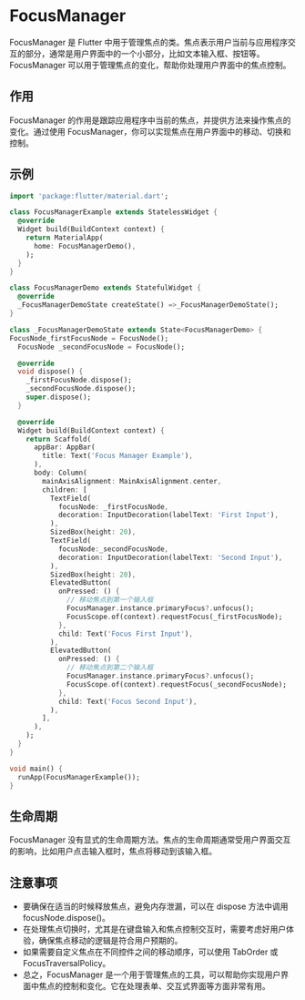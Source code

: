 # FocusManager

FocusManager 是 Flutter 中用于管理焦点的类。焦点表示用户当前与应用程序交互的部分，通常是用户界面中的一个小部分，比如文本输入框、按钮等。FocusManager 可以用于管理焦点的变化，帮助你处理用户界面中的焦点控制。

## 作用

FocusManager 的作用是跟踪应用程序中当前的焦点，并提供方法来操作焦点的变化。通过使用 FocusManager，你可以实现焦点在用户界面中的移动、切换和控制。

## 示例

```dart
import 'package:flutter/material.dart';

class FocusManagerExample extends StatelessWidget {
  @override
  Widget build(BuildContext context) {
    return MaterialApp(
      home: FocusManagerDemo(),
    );
  }
}

class FocusManagerDemo extends StatefulWidget {
  @override
  _FocusManagerDemoState createState() =>_FocusManagerDemoState();
}

class _FocusManagerDemoState extends State<FocusManagerDemo> {
FocusNode_firstFocusNode = FocusNode();
  FocusNode _secondFocusNode = FocusNode();

  @override
  void dispose() {
    _firstFocusNode.dispose();
    _secondFocusNode.dispose();
    super.dispose();
  }

  @override
  Widget build(BuildContext context) {
    return Scaffold(
      appBar: AppBar(
        title: Text('Focus Manager Example'),
      ),
      body: Column(
        mainAxisAlignment: MainAxisAlignment.center,
        children: [
          TextField(
            focusNode: _firstFocusNode,
            decoration: InputDecoration(labelText: 'First Input'),
          ),
          SizedBox(height: 20),
          TextField(
            focusNode:_secondFocusNode,
            decoration: InputDecoration(labelText: 'Second Input'),
          ),
          SizedBox(height: 20),
          ElevatedButton(
            onPressed: () {
              // 移动焦点到第一个输入框
              FocusManager.instance.primaryFocus?.unfocus();
              FocusScope.of(context).requestFocus(_firstFocusNode);
            },
            child: Text('Focus First Input'),
          ),
          ElevatedButton(
            onPressed: () {
              // 移动焦点到第二个输入框
              FocusManager.instance.primaryFocus?.unfocus();
              FocusScope.of(context).requestFocus(_secondFocusNode);
            },
            child: Text('Focus Second Input'),
          ),
        ],
      ),
    );
  }
}

void main() {
  runApp(FocusManagerExample());
}
```

## 生命周期

FocusManager 没有显式的生命周期方法。焦点的生命周期通常受用户界面交互的影响，比如用户点击输入框时，焦点将移动到该输入框。

## 注意事项

- 要确保在适当的时候释放焦点，避免内存泄漏，可以在 dispose 方法中调用 focusNode.dispose()。
- 在处理焦点切换时，尤其是在键盘输入和焦点控制交互时，需要考虑好用户体验，确保焦点移动的逻辑是符合用户预期的。
- 如果需要自定义焦点在不同控件之间的移动顺序，可以使用 TabOrder 或 FocusTraversalPolicy。
- 总之，FocusManager 是一个用于管理焦点的工具，可以帮助你实现用户界面中焦点的控制和变化。它在处理表单、交互式界面等方面非常有用。
